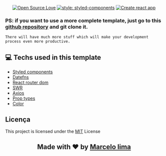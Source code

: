<div align="center">

[![Open Source Love](https://badges.frapsoft.com/os/mit/mit.svg?v=102)](https://github.com/ellerbrock/open-source-badge/)
[![style: styled-components](https://img.shields.io/badge/style-%F0%9F%92%85%20styled--components-orange.svg?colorB=daa357&colorA=db748e)](https://github.com/styled-components/styled-components)
[![Create react app](https://img.shields.io/badge/React-Create%20react%20app-red)](https://github.com/facebook/react)

</div>

### PS: if you want to use a more complete template, just go to this [github repository](https://github.com/MRLSK8/react-template) and git clone it.

```
There will have much more stuff which will make your development process even more productive.
```

## **:computer: Techs used in this template**
  - [Styled components](https://github.com/styled-components/styled-components)
  - [Datefns](https://date-fns.org/docs/Getting-Started)
  - [React router dom](https://reactrouter.com/web/guides/quick-start)
  - [SWR](https://github.com/vercel/swr)
  - [Axios](https://github.com/axios/axios)
  - [Prop types](https://github.com/facebook/prop-types)
  - [Color](https://github.com/Qix-/color)

## Licença

This project is licensed under the [MIT](https://github.com/MRLSK8/react-template/blob/master/LICENSE) License

<h2 align="center">Made with ❤️ by <a href="https://www.linkedin.com/in/mrlsk8/">Marcelo lima</a></h2>
